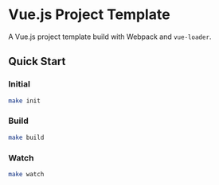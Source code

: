 # Vue.js Project Template

A Vue.js project template build with Webpack and `vue-loader`.

## Quick Start

### Initial

```bash
make init
```

### Build

```bash
make build
```

### Watch

```bash
make watch
```
